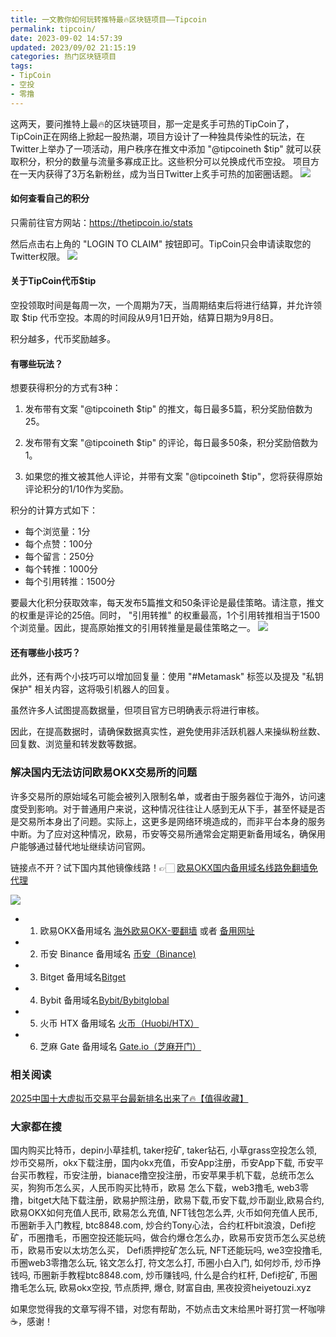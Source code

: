 ```yaml
---
title: 一文教你如何玩转推特最🔥区块链项目——Tipcoin
permalink: tipcoin/
date: 2023-09-02 14:57:39
updated: 2023/09/02 21:15:19
categories: 热门区块链项目
tags: 
- TipCoin
- 空投
- 零撸
---
```


这两天，要问推特上最🔥的区块链项目，那一定是炙手可热的TipCoin了，TipCoin正在网络上掀起一股热潮，项目方设计了一种独具传染性的玩法，在Twitter上举办了一项活动，用户秩序在推文中添加 "@tipcoineth $tip" 就可以获取积分，积分的数量与流量多寡成正比。这些积分可以兑换成代币空投。 项目方在一天内获得了3万名新粉丝，成为当日Twitter上炙手可热的加密圈话题。
![](https://ac63e02.webp.li/tipcoin001.png)
#### 如何查看自己的积分

只需前往官方网站：https://thetipcoin.io/stats

然后点击右上角的 "LOGIN TO CLAIM" 按钮即可。TipCoin只会申请读取您的Twitter权限。
![](https://ac63e02.webp.li/tipcoin002.png)

#### 关于TipCoin代币$tip

空投领取时间是每周一次，一个周期为7天，当周期结束后将进行结算，并允许领取 $tip 代币空投。本周的时间段从9月1日开始，结算日期为9月8日。

积分越多，代币奖励越多。


#### 有哪些玩法？

想要获得积分的方式有3种：

1. 发布带有文案 "@tipcoineth $tip" 的推文，每日最多5篇，积分奖励倍数为25。

2. 发布带有文案 "@tipcoineth $tip" 的评论，每日最多50条，积分奖励倍数为1。

3. 如果您的推文被其他人评论，并带有文案 "@tipcoineth $tip"，您将获得原始评论积分的1/10作为奖励。

积分的计算方式如下：

- 每个浏览量：1分
- 每个点赞：100分
- 每个留言：250分
- 每个转推：1000分
- 每个引用转推：1500分

要最大化积分获取效率，每天发布5篇推文和50条评论是最佳策略。请注意，推文的权重是评论的25倍。同时， "引用转推" 的权重最高，1个引用转推相当于1500个浏览量。因此，提高原始推文的引用转推量是最佳策略之一。
![](https://ac63e02.webp.li/tipcoin003.png)

#### 还有哪些小技巧？

此外，还有两个小技巧可以增加回复量：使用 "#Metamask" 标签以及提及 "私钥保护" 相关内容，这将吸引机器人的回复。

虽然许多人试图提高数据量，但项目官方已明确表示将进行审核。

因此，在提高数据时，请确保数据真实性，避免使用非活跃机器人来操纵粉丝数、回复数、浏览量和转发数等数据。


### 解决国内无法访问欧易OKX交易所的问题
许多交易所的原始域名可能会被列入限制名单，或者由于服务器位于海外，访问速度受到影响。对于普通用户来说，这种情况往往让人感到无从下手，甚至怀疑是否是交易所本身出了问题。实际上，这更多是网络环境造成的，而非平台本身的服务中断。为了应对这种情况，欧易，币安等交易所通常会定期更新备用域名，确保用户能够通过替代地址继续访问官网。

链接点不开？试下国内其他镜像线路！👉🏻 [欧易OKX国内备用域名线路免翻墙免代理](https://vlink.cc/okxcn)

[![](https://307e939.webp.li/20250812124552161.png)](https://vlink.cc/okxcn)


- 1. 欧易OKX备用域名 [海外欧易OKX-要翻墙](https://www.okx.com/zh-hans/join/76527935) 或者 [备用网址](https://www.chouyi.kim/zh-hans/join/76527935) 
- 2. 币安 Binance 备用域名 [币安（Binance)](https://binanceuz.co/zh-CN/register?ref=36457687)
- 3. Bitget 备用域名[Bitget](https://www.glassgs.com/zh-CN/referral/register?from=referral&clacCode=VRNEYUTR)
- 4. Bybit 备用域名[Bybit/Bybitglobal](https://www.bybitglobal.com/zh-MY/invite/?ref=VMKORMM)
- 5. 火币 HTX 备用域名 [火币（Huobi/HTX）](https://www.htx.com/invite/zh-cn/1f?invite_code=whf45223)
- 6. 芝麻 Gate 备用域名 [Gate.io（芝麻开门）](https://www.gateex.cc/zh/signup?ref_type=103&ref=A1ERAQ)

### 相关阅读
[2025中国十大虚拟币交易平台最新排名出来了🔥【值得收藏】](https://btc8848.com/top-10-exchanges/)


###  大家都在搜
国内购买比特币，depin小草挂机, taker挖矿, taker钻石, 小草grass空投怎么领, 炒币交易所，okx下载注册，国内okx充值，币安App注册，币安App下载, 币安平台买币教程，币安注册，bianace撸空投注册，币安苹果手机下载，总统币怎么买，狗狗币怎么买，人民币购买比特币，欧易 怎么下载，web3撸毛, web3零撸，bitget大陆下载注册，欧易护照注册，欧易下载,币安下载,炒币副业,欧易合约, 欧易OKX如何充值人民币, 欧易怎么充值, NFT钱包怎么弄, 火币如何充值人民币, 币圈新手入门教程, btc8848.com, 炒合约Tony心法，合约杠杆bit浪浪，Defi挖矿，币圈撸毛，币圈空投还能玩吗，做合约爆仓怎么办，欧易币安货币怎么买总统币，欧易币安以太坊怎么买， Defi质押挖矿怎么玩, NFT还能玩吗, we3空投撸毛, 币圈web3零撸怎么玩, 铭文怎么打, 符文怎么打, 币圈小白入门, 如何炒币, 炒币挣钱吗, 币圈新手教程btc8848.com, 炒币赚钱吗, 什么是合约杠杆, Defi挖矿, 币圈撸毛怎么玩, 欧易okx空投, 节点质押, 爆仓, 财富自由, 黑夜投资heiyetouzi.xyz

如果您觉得我的文章写得不错，对您有帮助，不妨点击文末给黑叶哥打赏一杯咖啡☕️，感谢！

